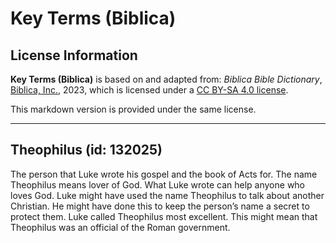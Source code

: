 # Key Terms (Biblica)

## License Information

**Key Terms (Biblica)** is based on and adapted from: _Biblica Bible Dictionary_, [Biblica, Inc.](https://www.biblica.com/), 2023, which is licensed under a [CC BY-SA 4.0 license](https://creativecommons.org/licenses/by-sa/4.0/legalcode.en).

This markdown version is provided under the same license.



--------------------------------

## Theophilus (id: 132025)

The person that Luke wrote his gospel and the book of Acts for. The name Theophilus means lover of God. What Luke wrote can help anyone who loves God. Luke might have used the name Theophilus to talk about another Christian. He might have done this to keep the person’s name a secret to protect them. Luke called Theophilus most excellent. This might mean that Theophilus was an official of the Roman government.


